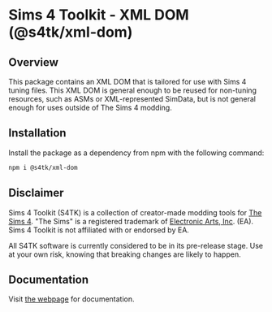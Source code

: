 # Sims 4 Toolkit - XML DOM (@s4tk/xml-dom)

## Overview

This package contains an XML DOM that is tailored for use with Sims 4 tuning files. This XML DOM is general enough to be reused for non-tuning resources, such as ASMs or XML-represented SimData, but is not general enough for uses outside of The Sims 4 modding.

## Installation

Install the package as a dependency from npm with the following command:

```sh
npm i @s4tk/xml-dom
```

## Disclaimer

Sims 4 Toolkit (S4TK) is a collection of creator-made modding tools for [The Sims 4](https://www.ea.com/games/the-sims). "The Sims" is a registered trademark of [Electronic Arts, Inc](https://www.ea.com/). (EA). Sims 4 Toolkit is not affiliated with or endorsed by EA.

All S4TK software is currently considered to be in its pre-release stage. Use at your own risk, knowing that breaking changes are likely to happen.

## Documentation

Visit [the webpage](https://sims4toolkit.com/#/docs/xml-dom) for documentation.
